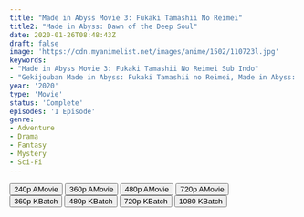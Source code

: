 ```yaml
---
title: "Made in Abyss Movie 3: Fukaki Tamashii No Reimei"
title2: "Made in Abyss: Dawn of the Deep Soul"
date: 2020-01-26T08:48:43Z
draft: false
image: 'https://cdn.myanimelist.net/images/anime/1502/110723l.jpg'
keywords:
- "Made in Abyss Movie 3: Fukaki Tamashii No Reimei Sub Indo"
- "Gekijouban Made in Abyss: Fukaki Tamashii no Reimei, Made in Abyss: Dawn of the Deep Soul 1 Episode Sub Indo"
year: '2020'
type: 'Movie'
status: 'Complete'
episodes: '1 Episode'
genre:
- Adventure
- Drama
- Fantasy
- Mystery
- Sci-Fi
---
```


<div class="d-g gg-10">
<div class="d-g gg-5 gtc-r ai-c">
<button onclick="window.open('?arc=mdinabysmve3240/%5B240%5DMade%20in%20Abyss%20Movie%203.ia','_blank')">240p AMovie</button>
<button onclick="window.open('?arc=mdinabysmve3360/%5B360%5DMade%20in%20Abyss%20Movie%203.ia','_blank')">360p AMovie</button>
<button onclick="window.open('?arc=mdinabysmve3480/%5B480%5DMade%20in%20Abyss%20Movie%203.ia','_blank')">480p AMovie</button>
<button onclick="window.open('?arc=mdinabysmve3720/%5B720%5DMade%20in%20Abyss%20Movie%203.ia','_blank')">720p AMovie</button>
</div>
<div class="d-g gg-5 gtc-r ai-c">
<button onclick="window.open('?bkus=0:/Anm/M/Made.in.Abyss.Movie.3.Fukaki.Tamashii.no.Reimei.BD/MadeAbyss.Mov3.BD_360p','_blank')">360p KBatch</button>
<button onclick="window.open('?bkus=0:/Anm/M/Made.in.Abyss.Movie.3.Fukaki.Tamashii.no.Reimei.BD/MadeAbyss.Mov3.BD_480p','_blank')">480p KBatch</button>
<button onclick="window.open('?bkus=0:/Anm/M/Made.in.Abyss.Movie.3.Fukaki.Tamashii.no.Reimei.BD/MadeAbyss.Mov3.BD_720p','_blank')">720p KBatch</button>
<button onclick="window.open('?bkus=0:/Anm/M/Made.in.Abyss.Movie.3.Fukaki.Tamashii.no.Reimei.BD/MadeAbyss.Mov3.BD_1080p','_blank')">1080 KBatch</button>
</div>
</div>
